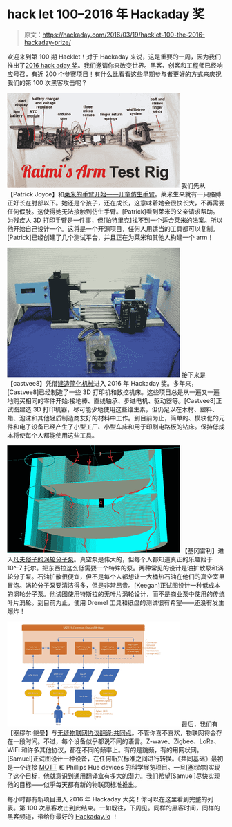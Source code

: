 # hack let 100–2016 年 Hackaday 奖

> 原文：<https://hackaday.com/2016/03/19/hacklet-100-the-2016-hackaday-prize/>

欢迎来到第 100 期 Hacklet！对于 Hackaday 来说，这是重要的一周，因为我们推出了[2016 hack aday 奖](https://hackaday.io/prize)。我们邀请你来改变世界。黑客、创客和工程师已经响应号召，有近 200 个参赛项目！有什么比看看这些早期参与者更好的方式来庆祝我们的第 100 次黑客攻击呢？

[![rarm](img/1937cf75b26fbc2e888a1f3ed7c16558.png)](https://hackaday.io/project/10046) 我们先从【Patrick Joyce】和[莱米的手臂开始——儿童仿生手臂](https://hackaday.io/project/10046)。莱米生来就有一只胳膊正好长在肘部以下。她还是个孩子，还在成长，这意味着她会很快长大，不再需要任何假肢。这使得她无法接触到仿生手臂。[Patrick]看到莱米的父亲请求帮助。为残疾人 3D 打印手臂是一件事，但[帕特里克]找不到一个适合莱米的法案。所以他开始自己设计一个。这将是一个开源项目，任何人用适当的工具都可以复制。[Patrick]已经创建了几个测试平台，并且正在为莱米和其他人构建一个 arm！

[![lathe](img/428a19694fcc72ca56433744267f987f.png)](https://hackaday.io/project/10150) 接下来是【castvee8】凭借[建造简化机械](https://hackaday.io/project/10150)进入 2016 年 Hackaday 奖。多年来，[Castvee8]已经制造了一些 3D 打印机和数控机床。这些项目总是从一遍又一遍地购买相同的零件开始:接地棒、直线轴承、步进电机、驱动器等。[Castvee8]正试图建造 3D 打印机器，尽可能少地使用这些维生素，但仍足以在木材、塑料、蜡、泡沫和其他轻质制造商友好的材料中工作。到目前为止，简单的、模块化的元件和电子设备已经产生了小型工厂、小型车床和用于印刷电路板的钻床。保持低成本将使每个人都能使用这些工具。

[![turpump](img/0f3be170b7647f744fc84b58bc0d7847.png)](https://hackaday.io/project/8171) 【基冈雷利】进入[凡夫俗子的涡轮分子泵](https://hackaday.io/project/8171)。真空泵是伟大的，但每个人都知道真正的乐趣始于 10^-7 托尔。把东西拉这么低需要一个特殊的泵。两种常见的设计是油扩散泵和涡轮分子泵。石油扩散很便宜，但不是每个人都想让一大桶热石油在他们的真空室里冒泡。涡轮分子泵要清洁得多，但是非常昂贵。[Keegan]正试图设计一种低成本的涡轮分子泵。他试图使用特斯拉的无叶片涡轮设计，而不是商业泵中使用的传统叶片涡轮。到目前为止，使用 Dremel 工具和纸盘的测试很有希望——还没有发生爆炸！

[![commonground](img/1d3e30b70ee903e71cfd63c4c095fb94.png)](https://hackaday.io/project/10255) 最后，我们有【塞缪尔·鲍曼】与[无缝物联网协议翻译:共同点](https://hackaday.io/project/10255)。不管你喜不喜欢，物联网将会存在一段时间。不过，每个设备似乎都说不同的语言。Z-wave、Zigbee、LoRa、WiFi 和许多其他协议，都在不同的频率上。有的是跳频，有的用网状网。[Samuel]正试图设计一种设备，在任何新兴标准之间进行转换。《共同基础》最初是一个连接 [MQTT](http://mqtt.org/) 和 Phillips Hue devices 的科学展览项目。一旦[塞缪尔]实现了这个目标，他就意识到通用翻译盒有多大的潜力。我们希望[Samuel]尽快实现他的目标——似乎每天都有新的物联网标准推出。

每小时都有新项目进入 2016 年 Hackaday 大奖！你可以在这里看到完整的列表。第 100 次黑客攻击到此结束。一如既往，下周见。同样的黑客时间，同样的黑客频道，带给你最好的 [Hackaday.io](https://hackaday.io) ！